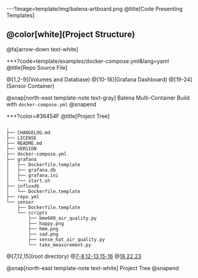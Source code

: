 ---?image=template/img/balena-artboard.png
@title[Code Presenting Templates]

## @color[white](Project Structure)

@fa[arrow-down text-white]

<!-- 

@snap[south docslink span-50]
[The Template Docs](https://gitpitch.com/docs/the-template)
@snapend

-->


+++?code=template/examples/docker-compose.yml&lang=yaml
@title[Repo Source File]


@[1,2-9](Volumes and Database)
@[10-18](Grafana Dashboard)
@[19-24](Sensor Container)


@snap[north-east template-note text-gray]
Balena Multi-Container Build with `docker-compose.yml`
@snapend


+++?color=#36454F
@title[Project Tree]

```text
.
├── CHANGELOG.md
├── LICENSE
├── README.md
├── VERSION
├── docker-compose.yml
├── grafana
│   ├── Dockerfile.template
│   ├── grafana.db
│   ├── grafana.ini
│   └── start.sh
├── influxdb
│   └── Dockerfile.template
├── repo.yml
└── sensor
    ├── Dockerfile.template
    └── scripts
        ├── bme680_air_quality.py
        ├── happy.png
        ├── hmm.png
        ├── sad.png
        ├── sense_hat_air_quality.py
        └── take_measurement.py

```

@[7,12,15](root directory)
@[7-8,12-13,15-16](Dockerfile.template)
@[18,22,23](Scripts)

@snap[north-east template-note text-white]
Project Tree
@snapend
